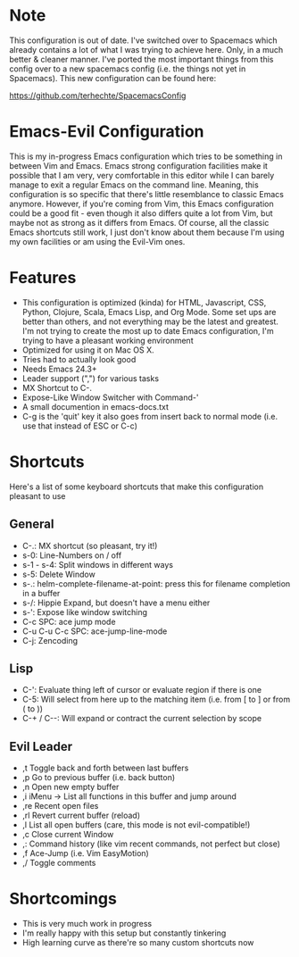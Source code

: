 # Note
This configuration is out of date. I've switched over to Spacemacs which already contains a lot of what I was trying to achieve here. Only, in a much better & cleaner manner. I've ported the most important things from this config over to a new spacemacs config (i.e. the things not yet in Spacemacs). This new configuration can be found here:

https://github.com/terhechte/SpacemacsConfig


# Emacs-Evil Configuration

This is my in-progress Emacs configuration which tries to be something in between Vim and Emacs. Emacs strong configuration facilities make it possible that I am very, very comfortable in this editor while I can barely manage to exit a regular Emacs on the command line. Meaning, this configuration is so specific that there's little resemblance to classic Emacs anymore. However, if you're coming from Vim, this Emacs configuration could be a good fit - even though it also differs quite a lot from Vim, but maybe not as strong as it differs from Emacs. Of course, all the classic Emacs shortcuts still work, I just don't know about them because I'm using my own facilities or am using the Evil-Vim ones.

# Features
- This configuration is optimized (kinda) for HTML, Javascript, CSS, Python, Clojure, Scala, Emacs Lisp, and Org Mode. Some set ups are better than others, and not everything may be the latest and greatest. I'm not trying to create the most up to date Emacs configuration, I'm trying to have a pleasant working environment
- Optimized for using it on Mac OS X.
- Tries had to actually look good
- Needs Emacs 24.3+
- Leader support (",") for various tasks
- MX Shortcut to C-.
- Expose-Like Window Switcher with Command-'
- A small documention in emacs-docs.txt
- C-g is the 'quit' key it also goes from insert back to normal mode (i.e. use that instead of ESC or C-c)

# Shortcuts

Here's a list of some keyboard shortcuts that make this configuration pleasant to use

## General
- C-.: MX shortcut (so pleasant, try it!)
- s-0: Line-Numbers on / off
- s-1 - s-4: Split windows in different ways
- s-5: Delete Window
- s-.: helm-complete-filename-at-point: press this for filename completion in a buffer
- s-/:  Hippie Expand, but doesn't have a menu either
- s-': Expose like window switching
- C-c SPC: ace jump mode
- C-u C-u C-c SPC: ace-jump-line-mode
- C-j: Zencoding

## Lisp
- C-': Evaluate thing left of cursor or evaluate region if there is one
- C-5: Will select from here up to the matching item (i.e. from [ to ] or from ( to ))
- C-+ / C--: Will expand or contract the current selection by scope

## Evil Leader
- ,t      Toggle back and forth between last buffers
- ,p      Go to previous buffer (i.e. back button)
- ,n      Open new empty buffer
- ,i      iMenu -> List all functions in this buffer and jump around
- ,re     Recent open files
- ,rl     Revert current buffer (reload)
- ,l      List all open buffers (care, this mode is not evil-compatible!)
- ,c      Close current Window
- ,:      Command history (like vim recent commands, not perfect but close)
- ,f      Ace-Jump (i.e. Vim EasyMotion)
- ,/      Toggle comments


# Shortcomings
- This is very much work in progress
- I'm really happy with this setup but constantly tinkering
- High learning curve as there're so many custom shortcuts now

